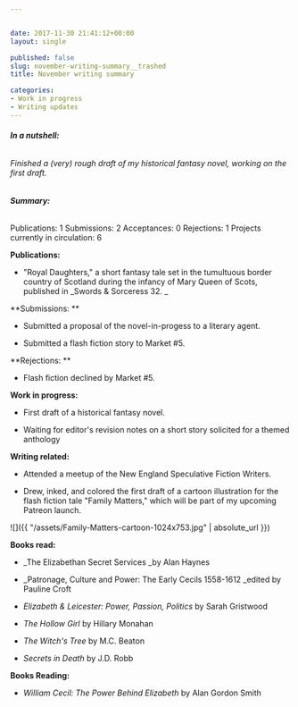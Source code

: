 ```yaml
---


date: 2017-11-30 21:41:12+00:00
layout: single

published: false
slug: november-writing-summary__trashed
title: November writing summary

categories:
- Work in progress
- Writing updates
---
```


###### **In a nutshell:**




###### Finished a (very) rough draft of my historical fantasy novel, working on the first draft.




###### 




###### **Summary:**




Publications: 1
Submissions: 2
Acceptances: 0
Rejections: 1
Projects currently in circulation: 6


**Publications:**



 	
  * "Royal Daughters," a short fantasy tale set in the tumultuous border country of Scotland during the infancy of Mary Queen of Scots, published in _Swords & Sorceress 32. _


**Submissions: **



 	
  * Submitted a proposal of the novel-in-progess to a literary agent.

 	
  * Submitted a flash fiction story to Market #5.


**Rejections: **



 	
  * Flash fiction declined by Market #5.


**Work in progress:**



 	
  * First draft of a historical fantasy novel.

 	
  * Waiting for editor's revision notes on a short story solicited for a themed anthology


**Writing related:**



 	
  * Attended a meetup of the New England Speculative Fiction Writers.

 	
  * Drew, inked, and colored the first draft of a cartoon illustration for the flash fiction tale "Family Matters," which will be part of my upcoming Patreon launch.


![]({{ "/assets/Family-Matters-cartoon-1024x753.jpg" | absolute_url }})

**Books read:**



 	
  * _The Elizabethan Secret Services _by Alan Haynes

 	
  * _Patronage, Culture and Power: The Early Cecils 1558-1612 _edited by Pauline Croft

 	
  * _Elizabeth & Leicester: Power, Passion, Politics_ by Sarah Gristwood

 	
  * _The Hollow Girl_ by Hillary Monahan

 	
  * _The Witch's Tree_ by M.C. Beaton

 	
  * _Secrets in Death_ by J.D. Robb


**Books Reading:**



 	
  * _William Cecil: The Power Behind Elizabeth_ by Alan Gordon Smith


